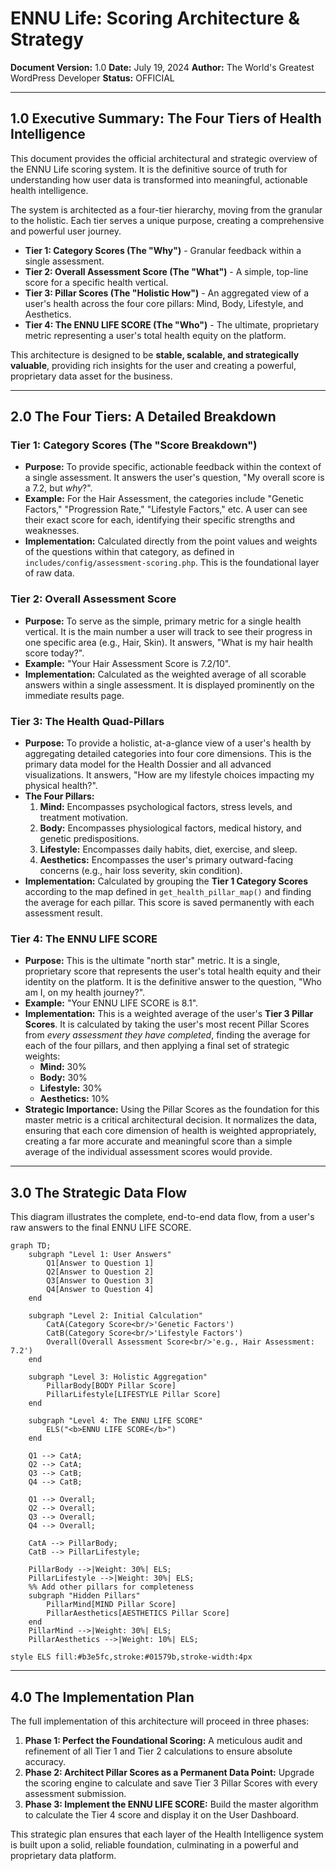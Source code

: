 # ENNU Life: Scoring Architecture & Strategy

**Document Version:** 1.0
**Date:** July 19, 2024
**Author:** The World's Greatest WordPress Developer
**Status:** OFFICIAL

---

## 1.0 Executive Summary: The Four Tiers of Health Intelligence

This document provides the official architectural and strategic overview of the ENNU Life scoring system. It is the definitive source of truth for understanding how user data is transformed into meaningful, actionable health intelligence.

The system is architected as a four-tier hierarchy, moving from the granular to the holistic. Each tier serves a unique purpose, creating a comprehensive and powerful user journey.

*   **Tier 1: Category Scores (The "Why")** - Granular feedback within a single assessment.
*   **Tier 2: Overall Assessment Score (The "What")** - A simple, top-line score for a specific health vertical.
*   **Tier 3: Pillar Scores (The "Holistic How")** - An aggregated view of a user's health across the four core pillars: Mind, Body, Lifestyle, and Aesthetics.
*   **Tier 4: The ENNU LIFE SCORE (The "Who")** - The ultimate, proprietary metric representing a user's total health equity on the platform.

This architecture is designed to be **stable, scalable, and strategically valuable**, providing rich insights for the user and creating a powerful, proprietary data asset for the business.

---

## 2.0 The Four Tiers: A Detailed Breakdown

### Tier 1: Category Scores (The "Score Breakdown")

*   **Purpose:** To provide specific, actionable feedback within the context of a single assessment. It answers the user's question, "My overall score is a 7.2, but *why*?".
*   **Example:** For the Hair Assessment, the categories include "Genetic Factors," "Progression Rate," "Lifestyle Factors," etc. A user can see their exact score for each, identifying their specific strengths and weaknesses.
*   **Implementation:** Calculated directly from the point values and weights of the questions within that category, as defined in `includes/config/assessment-scoring.php`. This is the foundational layer of raw data.

### Tier 2: Overall Assessment Score

*   **Purpose:** To serve as the simple, primary metric for a single health vertical. It is the main number a user will track to see their progress in one specific area (e.g., Hair, Skin). It answers, "What is my hair health score today?".
*   **Example:** "Your Hair Assessment Score is 7.2/10".
*   **Implementation:** Calculated as the weighted average of all scorable answers within a single assessment. It is displayed prominently on the immediate results page.

### Tier 3: The Health Quad-Pillars

*   **Purpose:** To provide a holistic, at-a-glance view of a user's health by aggregating detailed categories into four core dimensions. This is the primary data model for the Health Dossier and all advanced visualizations. It answers, "How are my lifestyle choices impacting my physical health?".
*   **The Four Pillars:**
    1.  **Mind:** Encompasses psychological factors, stress levels, and treatment motivation.
    2.  **Body:** Encompasses physiological factors, medical history, and genetic predispositions.
    3.  **Lifestyle:** Encompasses daily habits, diet, exercise, and sleep.
    4.  **Aesthetics:** Encompasses the user's primary outward-facing concerns (e.g., hair loss severity, skin condition).
*   **Implementation:** Calculated by grouping the **Tier 1 Category Scores** according to the map defined in `get_health_pillar_map()` and finding the average for each pillar. This score is saved permanently with each assessment result.

### Tier 4: The ENNU LIFE SCORE

*   **Purpose:** This is the ultimate "north star" metric. It is a single, proprietary score that represents the user's total health equity and their identity on the platform. It is the definitive answer to the question, "Who am I, on my health journey?".
*   **Example:** "Your ENNU LIFE SCORE is 8.1".
*   **Implementation:** This is a weighted average of the user's **Tier 3 Pillar Scores**. It is calculated by taking the user's most recent Pillar Scores from *every assessment they have completed*, finding the average for each of the four pillars, and then applying a final set of strategic weights:
    *   **Mind:** 30%
    *   **Body:** 30%
    *   **Lifestyle:** 30%
    *   **Aesthetics:** 10%
*   **Strategic Importance:** Using the Pillar Scores as the foundation for this master metric is a critical architectural decision. It normalizes the data, ensuring that each core dimension of health is weighted appropriately, creating a far more accurate and meaningful score than a simple average of the individual assessment scores would provide.

---

## 3.0 The Strategic Data Flow

This diagram illustrates the complete, end-to-end data flow, from a user's raw answers to the final ENNU LIFE SCORE.

```mermaid
graph TD;
    subgraph "Level 1: User Answers"
        Q1[Answer to Question 1]
        Q2[Answer to Question 2]
        Q3[Answer to Question 3]
        Q4[Answer to Question 4]
    end

    subgraph "Level 2: Initial Calculation"
        CatA(Category Score<br/>'Genetic Factors')
        CatB(Category Score<br/>'Lifestyle Factors')
        Overall(Overall Assessment Score<br/>'e.g., Hair Assessment: 7.2')
    end

    subgraph "Level 3: Holistic Aggregation"
        PillarBody[BODY Pillar Score]
        PillarLifestyle[LIFESTYLE Pillar Score]
    end
    
    subgraph "Level 4: The ENNU LIFE SCORE"
        ELS("<b>ENNU LIFE SCORE</b>")
    end

    Q1 --> CatA;
    Q2 --> CatA;
    Q3 --> CatB;
    Q4 --> CatB;

    Q1 --> Overall;
    Q2 --> Overall;
    Q3 --> Overall;
    Q4 --> Overall;

    CatA --> PillarBody;
    CatB --> PillarLifestyle;
    
    PillarBody -->|Weight: 30%| ELS;
    PillarLifestyle -->|Weight: 30%| ELS;
    %% Add other pillars for completeness
    subgraph "Hidden Pillars"
        PillarMind[MIND Pillar Score]
        PillarAesthetics[AESTHETICS Pillar Score]
    end
    PillarMind -->|Weight: 30%| ELS;
    PillarAesthetics -->|Weight: 10%| ELS;
    
style ELS fill:#b3e5fc,stroke:#01579b,stroke-width:4px
```

---

## 4.0 The Implementation Plan

The full implementation of this architecture will proceed in three phases:

1.  **Phase 1: Perfect the Foundational Scoring:** A meticulous audit and refinement of all Tier 1 and Tier 2 calculations to ensure absolute accuracy.
2.  **Phase 2: Architect Pillar Scores as a Permanent Data Point:** Upgrade the scoring engine to calculate and save Tier 3 Pillar Scores with every assessment submission.
3.  **Phase 3: Implement the ENNU LIFE SCORE:** Build the master algorithm to calculate the Tier 4 score and display it on the User Dashboard.

This strategic plan ensures that each layer of the Health Intelligence system is built upon a solid, reliable foundation, culminating in a powerful and proprietary data platform. 